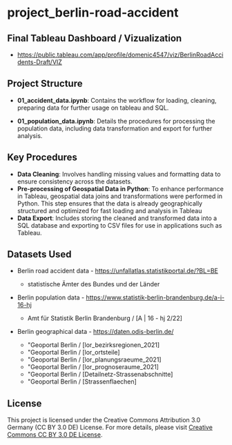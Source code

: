 # project_berlin-road-accident

## Final Tableau Dashboard / Vizualization

- https://public.tableau.com/app/profile/domenic4547/viz/BerlinRoadAccidents-Draft/VIZ 

## Project Structure

- **01_accident_data.ipynb**: Contains the workflow for loading, cleaning, preparing data for further usage on tableau and SQL.

- **01_population_data.ipynb**: Details the procedures for processing the population data, including data transformation and export for further analysis.

## Key Procedures

- **Data Cleaning**: Involves handling missing values and formatting data to ensure consistency across the datasets.
- **Pre-processing of Geospatial Data in Python**: To enhance performance in Tableau, geospatial data joins and transformations were performed in Python. This step ensures that the data is already geographically structured and optimized for fast loading and analysis in Tableau
- **Data Export**: Includes storing the cleaned and transformed data into a SQL database and exporting to CSV files for use in applications such as Tableau.


## Datasets Used

- Berlin road accident data - https://unfallatlas.statistikportal.de/?BL=BE
    - statistische Ämter des Bundes und der Länder

- Berlin population data - https://www.statistik-berlin-brandenburg.de/a-i-16-hj
    - Amt für Statistik Berlin Brandenburg / [A | 16 - hj 2/22]

- Berlin geographical data - https://daten.odis-berlin.de/ 
    - "Geoportal Berlin / [lor_bezirksregionen_2021]
    - "Geoportal Berlin / [lor_ortsteile]
    - "Geoportal Berlin / [lor_planungsraeume_2021]
    - "Geoportal Berlin / [lor_prognoseraume_2021]
    - "Geoportal Berlin / [Detailnetz-Strassenabschnitte]
    - "Geoportal Berlin / [Strassenflaechen]

## License
This project is licensed under the Creative Commons Attribution 3.0 Germany (CC BY 3.0 DE) License. For more details, please visit [Creative Commons CC BY 3.0 DE License](https://creativecommons.org/licenses/by/3.0/de/).
